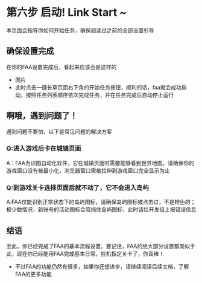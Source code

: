 # 第六步 启动! Link Start ~

本页面会指导你如何开始任务，确保阅读过之前的全部设置引导

## 确保设置完成

在你的FAA设置完成后，看起来应该会是这样的
* 图片
* 此时点击一键长草页面右下角的开始任务按钮，顺利的话，faa就会成功启动，按照任务列表顺序依次完成任务，并在任务完成后自动停止运行

## 啊哦，遇到问题了！

遇到问题不要怕，以下是常见问题的解决方案

### Q:进入游戏后卡在城镇页面
A：FAA为识图自动化软件，它在城镇页面时需要能够看到世界地图。请确保你的游戏窗口没有被最小化，浏览器窗口需被拉伸到游戏窗口完全显示为止

### Q:到游戏关卡选择页面后就不动了，它不会进入岛屿
A:FAA仅能识别正常状态下的岛屿图标，请确保岛屿图标被点击过，不是橙色的；极少数情况，新账号的活动图标会阻挡住岛屿图标，此时请给开发组上报错误信息

## 结语

至此，你已经完成了FAA的基本流程设置。要记住，FAA的绝大部分设置都类似于此，现在你已经能用FAA完成基本日常，挂机指定关卡了，你真棒！
* 不过FAA的功能仍然有很多，如果你还想进步，请继续阅读后续文档，了解FAA的更多功能